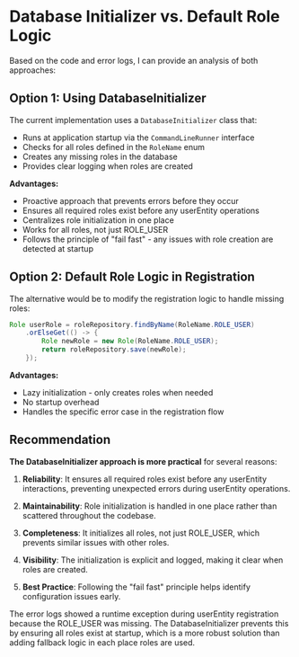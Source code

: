 
# Database Initializer vs. Default Role Logic

Based on the code and error logs, I can provide an analysis of both approaches:

## Option 1: Using DatabaseInitializer
The current implementation uses a `DatabaseInitializer` class that:
- Runs at application startup via the `CommandLineRunner` interface
- Checks for all roles defined in the `RoleName` enum
- Creates any missing roles in the database
- Provides clear logging when roles are created

**Advantages:**
- Proactive approach that prevents errors before they occur
- Ensures all required roles exist before any userEntity operations
- Centralizes role initialization in one place
- Works for all roles, not just ROLE_USER
- Follows the principle of "fail fast" - any issues with role creation are detected at startup

## Option 2: Default Role Logic in Registration
The alternative would be to modify the registration logic to handle missing roles:

```java
Role userRole = roleRepository.findByName(RoleName.ROLE_USER)
    .orElseGet(() -> {
        Role newRole = new Role(RoleName.ROLE_USER);
        return roleRepository.save(newRole);
    });
```

**Advantages:**
- Lazy initialization - only creates roles when needed
- No startup overhead
- Handles the specific error case in the registration flow

## Recommendation

**The DatabaseInitializer approach is more practical** for several reasons:

1. **Reliability**: It ensures all required roles exist before any userEntity interactions, preventing unexpected errors during userEntity operations.

2. **Maintainability**: Role initialization is handled in one place rather than scattered throughout the codebase.

3. **Completeness**: It initializes all roles, not just ROLE_USER, which prevents similar issues with other roles.

4. **Visibility**: The initialization is explicit and logged, making it clear when roles are created.

5. **Best Practice**: Following the "fail fast" principle helps identify configuration issues early.

The error logs showed a runtime exception during userEntity registration because the ROLE_USER was missing. The DatabaseInitializer prevents this by ensuring all roles exist at startup, which is a more robust solution than adding fallback logic in each place roles are used.